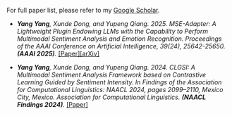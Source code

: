 For full paper list, please refer to my [Google Scholar](https://scholar.google.com/citations?user=ueMAa5wAAAAJ&hl=zh-CN).


- *<strong><strong>Yang Yang</strong></strong>, Xunde Dong, and Yupeng Qiang. 2025. MSE-Adapter: A Lightweight Plugin Endowing LLMs with the Capability to Perform Multimodal Sentiment Analysis and Emotion Recognition. Proceedings of the AAAI Conference on Artificial Intelligence, 39(24), 25642-25650. <strong><strong>(AAAI 2025)</strong></strong>.* [[Paper]](https://ojs.aaai.org/index.php/AAAI/article/download/34755/36910)[[arXiv]](https://arxiv.org/pdf/2502.12478)

- *<strong><strong>Yang Yang</strong></strong>, Xunde Dong, and Yupeng Qiang. 2024. CLGSI: A Multimodal Sentiment Analysis Framework based on Contrastive Learning Guided by Sentiment Intensity. In Findings of the Association for Computational Linguistics: NAACL 2024, pages 2099–2110, Mexico City, Mexico. Association for Computational Linguistics. <strong><strong>(NAACL Findings 2024)</strong></strong>.* [[Paper]](https://aclanthology.org/2024.findings-naacl.135.pdf)